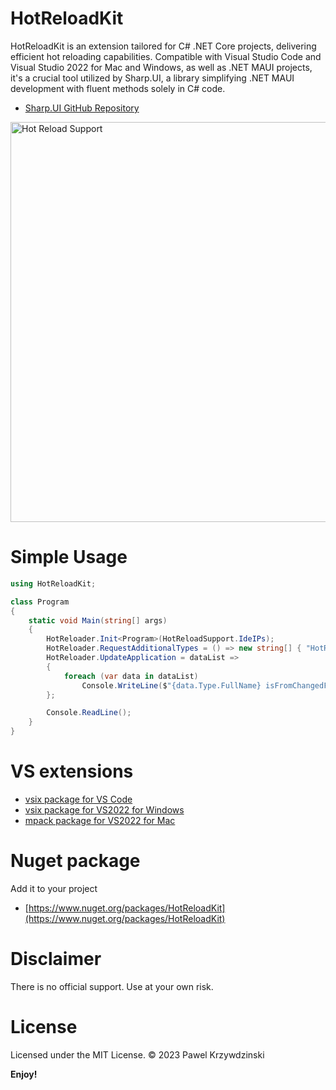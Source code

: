 # HotReloadKit

HotReloadKit is an extension tailored for C# .NET Core projects, delivering efficient hot reloading capabilities. Compatible with Visual Studio Code and Visual Studio 2022 for Mac and Windows, as well as .NET MAUI projects, it's a crucial tool utilized by Sharp.UI, a library simplifying .NET MAUI development with fluent methods solely in C# code.

- [Sharp.UI GitHub Repository](https://github.com/idexus/Sharp.UI)

<a href="https://youtu.be/wxQr0p3lEg0" target="_blank">
 <img src="https://github.com/idexus/Sharp.UI/raw/main/doc/assets/ytscreen2.jpg" alt="Hot Reload Support" width="640" border="0" />
</a>

# Simple Usage 

```cs
using HotReloadKit;

class Program
{
    static void Main(string[] args)
    {
        HotReloader.Init<Program>(HotReloadSupport.IdeIPs);
        HotReloader.RequestAdditionalTypes = () => new string[] { "HotReloadExample.MyClass" };        
        HotReloader.UpdateApplication = dataList =>
        {
            foreach (var data in dataList) 
                Console.WriteLine($"{data.Type.FullName} isFromChangedFile: {data.IsFromChangedFile}");
        };

        Console.ReadLine();
    }
} 
```

# VS extensions

- [vsix package for VS Code](https://github.com/idexus/HotReloadKit/releases)
- [vsix package for VS2022 for Windows](https://github.com/idexus/HotReloadKit/releases)
- [mpack package for VS2022 for Mac](https://github.com/idexus/HotReloadKit/releases)

# Nuget package

Add it to your project

- [https://www.nuget.org/packages/HotReloadKit](https://www.nuget.org/packages/HotReloadKit)

# Disclaimer

There is no official support. Use at your own risk.

# License

Licensed under the MIT License. © 2023 Pawel Krzywdzinski

**Enjoy!**
